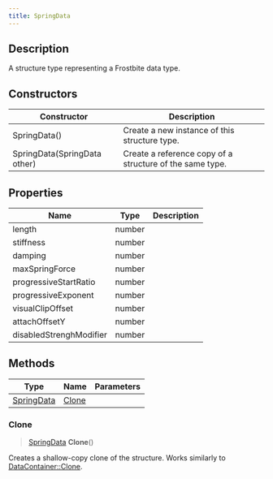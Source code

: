 ```yaml
---
title: SpringData
---
```

## Description

A structure type representing a Frostbite data type.

## Constructors

| Constructor                  | Description                                              |
| ---------------------------- | -------------------------------------------------------- |
| SpringData()                 | Create a new instance of this structure type.            |
| SpringData(SpringData other) | Create a reference copy of a structure of the same type. |

## Properties

| Name                    | Type   | Description |
| ----------------------- | ------ | ----------- |
| length                  | number |             |
| stiffness               | number |             |
| damping                 | number |             |
| maxSpringForce          | number |             |
| progressiveStartRatio   | number |             |
| progressiveExponent     | number |             |
| visualClipOffset        | number |             |
| attachOffsetY           | number |             |
| disabledStrenghModifier | number |             |

## Methods

| Type                     | Name            | Parameters |
| ------------------------ | --------------- | ---------- |
| [SpringData](/vext/ref/fb/springdata/) | [Clone](#clone) |            |

### Clone

> [SpringData](/vext/ref/fb/springdata/) **Clone**()

Creates a shallow-copy clone of the structure. Works similarly to [DataContainer::Clone](/vext/ref/shared/class/datacontainer#clone).
